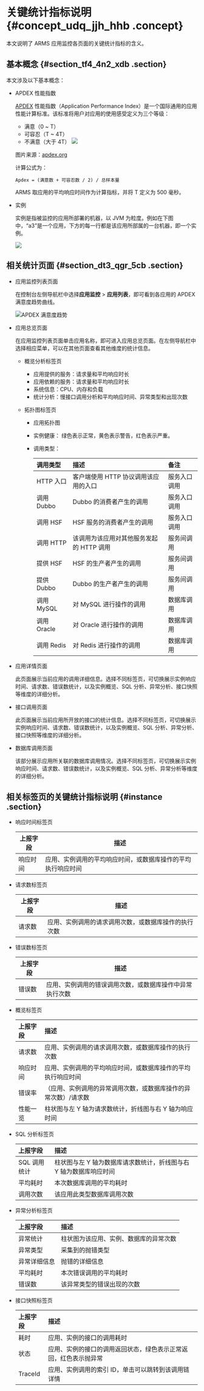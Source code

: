 # 关键统计指标说明 {#concept_udq_jjh_hhb .concept}

本文说明了 ARMS 应用监控各页面的关键统计指标的含义。

## 基本概念 {#section_tf4_4n2_xdb .section}

本文涉及以下基本概念：

-   APDEX 性能指数

    [APDEX](http://www.apdex.org/) 性能指数（Application Performance Index）是一个国际通用的应用性能计算标准。该标准将用户对应用的使用感受定义为三个等级：

    -   满意（0 ~ T）
    -   可容忍（T ~ 4T）
    -   不满意（大于 4T）
    ![](http://apdex.org/images/overview_figure1_performancezones_256_111.gif)

    图片来源：[apdex.org](http://apdex.org/images/overview_figure1_performancezones_256_111.gif)

    计算公式为：

    ```
    Apdex = (满意数 + 可容忍数 / 2) / 总样本量
    ```

    ARMS 取应用的平均响应时间作为计算指标，并将 T 定义为 500 毫秒。

-   实例

    实例是指被监控的应用所部署的机器，以 JVM 为粒度。例如在下图中，“a3”是一个应用，下方的每一行都是该应用所部属的一台机器，即一个实例。

    ![](http://static-aliyun-doc.oss-cn-hangzhou.aliyuncs.com/assets/img/152254/156021834942262_zh-CN.png)


## 相关统计页面 {#section_dt3_qgr_5cb .section}

-   应用监控列表页面

    在控制台左侧导航栏中选择**应用监控** \> **应用列表**，即可看到各应用的 APDEX 满意度趋势曲线。

     ![](images/42266_zh-CN.png "APDEX 满意度趋势") 

-   应用总览页面

    在应用监控列表页面单击应用名称，即可进入应用总览页面。在左侧导航栏中选择相应菜单，可以在其他页面查看其他维度的统计信息。

    -   概览分析标签页

        -   应用提供的服务：请求量和平均响应时长
        -   应用依赖的服务：请求量和平均响应时长
        -   系统信息：CPU、内存和负载
        -   统计分析：慢接口调用分析和平均响应时间、异常类型和出现次数
    -   拓扑图标签页

        -   应用拓扑图
        -   实例健康： 绿色表示正常，黄色表示警告，红色表示严重。
        -   调用类型：

            |调用类型|描述|备注|
            |:---|:-|:-|
            |HTTP 入口|客户端使用 HTTP 协议调用该应用的入口|服务入口调用|
            |调用 Dubbo|Dubbo 的消费者产生的调用|服务入口调用|
            |调用 HSF|HSF 服务的消费者产生的调用|服务入口调用|
            |调用 HTTP|该调用为该应用对其他服务发起的 HTTP 调用|服务间调用|
            |提供 HSF|HSF 的生产者产生的调用|服务间调用|
            |提供 Dubbo|Dubbo 的生产者产生的调用|服务间调用|
            |调用 MySQL|对 MySQL 进行操作的调用|数据库调用|
            |调用 Oracle|对 Oracle 进行操作的调用|数据库调用|
            |调用 Redis|对 Redis 进行操作的调用|数据库调用|

-   应用详情页面

    此页面展示当前应用的调用详细信息。选择不同标签页，可切换展示实例响应时间、请求数、错误数统计，以及实例概览、SQL 分析、异常分析、接口快照等维度的详细分析。

-   接口调用页面

    此页面展示当前应用所开放的接口的统计信息。选择不同标签页，可切换展示实例响应时间、请求数、错误数统计，以及实例概览、SQL 分析、异常分析、接口快照等维度的详细分析。

-   数据库调用页面

    该部分展示应用所关联的数据库调用情况。选择不同标签页，可切换展示实例响应时间、请求数、错误数统计，以及实例概览、SQL 分析、异常分析等维度的详细分析。


## 相关标签页的关键统计指标说明 {#instance .section}

-   响应时间标签页

    |上报字段|描述|
    |----|--|
    |响应时间|应用、实例调用的平均响应时间，或数据库操作的平均执行响应时间|

-   请求数标签页

    |上报字段|描述|
    |----|--|
    |请求数|应用、实例调用的请求调用次数，或数据库操作的执行次数|

-   错误数标签页

    |上报字段|描述|
    |----|--|
    |错误数|应用、实例调用的错误调用次数，或数据库操作中异常执行次数|

-   概览标签页

    |上报字段|描述|
    |:---|:-|
    |请求数|应用、实例调用的请求调用次数，或数据库操作的执行次数|
    |响应时间|应用、实例调用的平均响应时间，或数据库操作的平均执行响应时间|
    |错误率|（应用、实例调用的异常调用次数，或数据库操作的异常次数）/请求数|
    |性能一览|柱状图与左 Y 轴为请求数统计，折线图与右 Y 轴为响应时间|

-   SQL 分析标签页

    |上报字段|描述|
    |:---|:-|
    |SQL 调用统计|柱状图与左 Y 轴为数据库请求数统计，折线图与右 Y 轴为数据库响应时间|
    |平均耗时|本次数据库调用的平均耗时|
    |调用次数|该应用此类型数据库调用次数|

-   异常分析标签页

    |上报字段|描述|
    |:---|:-|
    |异常统计|柱状图为该应用、实例、数据库的异常次数|
    |异常类型|采集到的抛错类型|
    |异常详细信息|抛错的详细信息|
    |平均耗时|本次错误调用的平均耗时|
    |错误数|该异常类型的错误出现的次数|

-   接口快照标签页

    |上报字段|描述|
    |:---|:-|
    |耗时|应用、实例的接口的调用耗时|
    |状态|应用、实例的接口的调用返回状态，绿色表示正常返回，红色表示抛异常|
    |TraceId|应用、实例调用的索引 ID，单击可以跳转到该调用链详情|


